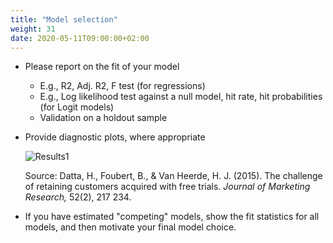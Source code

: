 ```yaml
---
title: "Model selection"
weight: 31
date: 2020-05-11T09:00:00+02:00
---
```


* Please report on the fit of your model
  * E.g., R2, Adj. R2, F test (for regressions)
  * E.g., Log likelihood test against a null model, hit rate, hit probabilities (for Logit models)
  * Validation on a holdout sample

* Provide diagnostic plots, where appropriate

  ![Results1](/assets/results1.png)

  Source:
  Datta, H., Foubert, B., & Van Heerde, H. J. (2015). The challenge of retaining customers acquired with free trials. *Journal of Marketing Research,* 52(2), 217 234.

* If you have estimated "competing" models, show the fit statistics for all models, and
  then motivate your final model choice.
